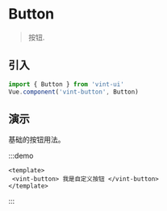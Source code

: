 # Button

> 按钮.

## 引入

```javascript
import { Button } from 'vint-ui'
Vue.component('vint-button', Button)
```

## 演示

基础的按钮用法。

:::demo

```vue
<template>
 <vint-button> 我是自定义按钮 </vint-button>
</template>
```
:::



